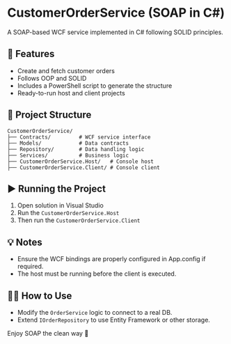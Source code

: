 # CustomerOrderService (SOAP in C#)

A SOAP-based WCF service implemented in C# following SOLID principles.

## 🔧 Features
- Create and fetch customer orders
- Follows OOP and SOLID
- Includes a PowerShell script to generate the structure
- Ready-to-run host and client projects

## 📁 Project Structure
```
CustomerOrderService/
├── Contracts/         # WCF service interface
├── Models/            # Data contracts
├── Repository/        # Data handling logic
├── Services/          # Business logic
├── CustomerOrderService.Host/   # Console host
├── CustomerOrderService.Client/ # Console client
```

## ▶️ Running the Project

1. Open solution in Visual Studio
2. Run the `CustomerOrderService.Host`
3. Then run the `CustomerOrderService.Client`

## 💡 Notes
- Ensure the WCF bindings are properly configured in App.config if required.
- The host must be running before the client is executed.

## 👨‍💻 How to Use

- Modify the `OrderService` logic to connect to a real DB.
- Extend `IOrderRepository` to use Entity Framework or other storage.

Enjoy SOAP the clean way 🚿